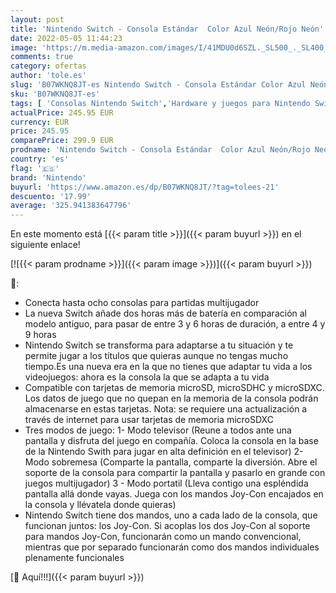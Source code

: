 ```yaml
---
layout: post
title: 'Nintendo Switch - Consola Estándar  Color Azul Neón/Rojo Neón'
date: 2022-05-05 11:44:23
image: 'https://m.media-amazon.com/images/I/41MDU0d6SZL._SL500_._SL400_.jpg'
comments: true
category: ofertas
author: 'tole.es'
slug: 'B07WKNQ8JT-es Nintendo Switch - Consola Estándar Color Azul Neón/Rojo Neón'
sku: 'B07WKNQ8JT-es'
tags: [ 'Consolas Nintendo Switch','Hardware y juegos para Nintendo Switch','Videojuegos','nintendo','🇪🇸', ]
actualPrice: 245.95 EUR
currency: EUR
price: 245.95
comparePrice: 299.9 EUR
prodname: 'Nintendo Switch - Consola Estándar  Color Azul Neón/Rojo Neón'
country: 'es'
flag: '🇪🇸'
brand: 'Nintendo'
buyurl: 'https://www.amazon.es/dp/B07WKNQ8JT/?tag=tolees-21'
descuento: '17.99'
average: '325.941383647796'
---
```


En este momento está [{{< param title >}}]({{< param buyurl >}}) en el siguiente enlace!

[![{{< param prodname >}}]({{< param image >}})]({{< param buyurl >}})

🔎:

- Conecta hasta ocho consolas para partidas multijugador
- La nueva Switch añade dos horas más de batería en comparación al modelo antiguo, para pasar de entre 3 y 6 horas de duración, a entre 4 y 9 horas
- Nintendo Switch se transforma para adaptarse a tu situación y te permite jugar a los títulos que quieras aunque no tengas mucho tiempo.Es una nueva era en la que no tienes que adaptar tu vida a los videojuegos: ahora es la consola la que se adapta a tu vida
- Compatible con tarjetas de memoria microSD, microSDHC y microSDXC. Los datos de juego que no quepan en la memoria de la consola podrán almacenarse en estas tarjetas. Nota: se requiere una actualización a través de internet para usar tarjetas de memoria microSDXC
- Tres modos de juego: 1- Modo televisor (Reune a todos ante una pantalla y disfruta del juego en compañía. Coloca la consola en la base de la Nintendo Swith para jugar en alta definición en el televisor) 2- Modo sobremesa (Comparte la pantalla, comparte la diversión. Abre el soporte de la consola para compartir la pantalla y pasarlo en grande con juegos multijugador) 3 - Modo portatil (Lleva contigo una espléndida pantalla allá donde vayas. Juega con los mandos Joy-Con encajados en la consola y llévatela donde quieras)
- Nintendo Switch tiene dos mandos, uno a cada lado de la consola, que funcionan juntos: los Joy-Con. Si acoplas los dos Joy-Con al soporte para mandos Joy-Con, funcionarán como un mando convencional, mientras que por separado funcionarán como dos mandos individuales plenamente funcionales

[🛒 Aquí!!!]({{< param buyurl >}})
